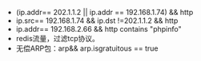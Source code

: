 - (ip.addr== 202.1.1.2 || ip.addr == 192.168.1.74) && http
- ip.src== 192.168.1.74 && ip.dst !=202.1.1.2 && http
- ip.addr== 192.168.2.66 && http contains "phpinfo"
- redis流量，过滤tcp协议。
- 无偿ARP包：arp&& arp.isgratuitous == true